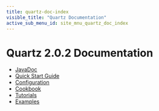 ```yaml
---
title: quartz-doc-index
visible_title: "Quartz Documentation"
active_sub_menu_id: site_mnu_quartz_doc_index
---
```

# Quartz 2.0.2 Documentation

* <a href="/api/2.0.2/index.html">JavaDoc</a>
* <a href="quick-start.html">Quick Start Guide</a>
* <a href="configuration/">Configuration</a>
* <a href="cookbook/">Cookbook</a>
* <a href="tutorials/">Tutorials</a>
* <a href="examples/">Examples</a>
